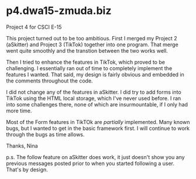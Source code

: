 p4.dwa15-zmuda.biz
==================

Project 4 for CSCI E-15

This project turned out to be too ambitious.
First I merged my Project 2 (aSkitter) and Project 3 (TikTok) together into one program.
That merge went quite smoothly and the transtion between the two works well.

Then I tried to enhance the features in TikTok, which proved to be challenging.
I essentially ran out of time to completely implement the features I wanted.
That said, my design is fairly obvious and embedded in the comments throughout the code.

I did not change any of the features in aSkitter.
I did try to add forms into TikTok using the HTML local storage, which I've never used before.
I ran into some challenges there, none of which are insurmountable, if I only had more time.

Most of the Form features in TikTOk are *partially* implemented.
Many known bugs, but I wanted to get in the basic framework first.
I will continue to work through the bugs as time allows.

Thanks,
Nina

p.s. The follow feature on aSkitter does work, it just doesn't show you any previous messages posted prior to when you started following a user.  That's by design.

